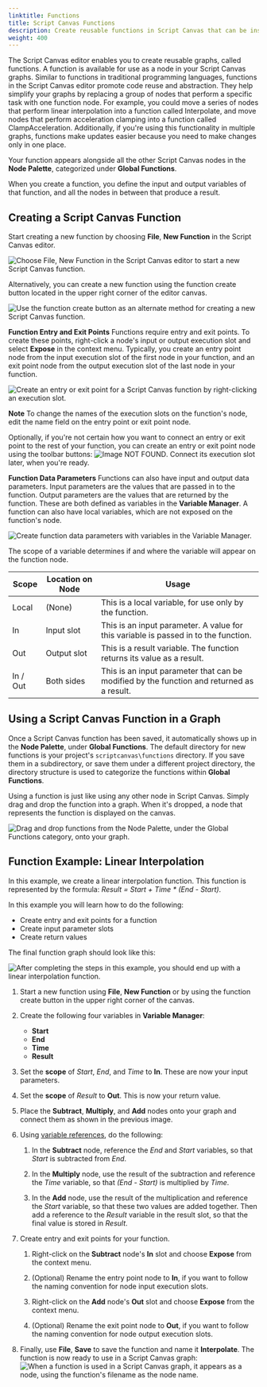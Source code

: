 ```yaml
---
linktitle: Functions
title: Script Canvas Functions
description: Create reusable functions in Script Canvas that can be inserted into other graphs as nodes.
weight: 400
---
```


The Script Canvas editor enables you to create reusable graphs, called functions. A function is available for use as a node in your Script Canvas graphs. Similar to functions in traditional programming languages, functions in the Script Canvas editor promote code reuse and abstraction. They help simplify your graphs by replacing a group of nodes that perform a specific task with one function node. For example, you could move a series of nodes that perform linear interpolation into a function called Interpolate, and move nodes that perform acceleration clamping into a function called ClampAcceleration. Additionally, if you're using this functionality in multiple graphs, functions make updates easier because you need to make changes only in one place.

Your function appears alongside all the other Script Canvas nodes in the **Node Palette**, categorized under **Global Functions**.

When you create a function, you define the input and output variables of that function, and all the nodes in between that produce a result.

## Creating a Script Canvas Function 

Start creating a new function by choosing **File**, **New Function** in the Script Canvas editor.

![Choose File, New Function in the Script Canvas editor to start a new Script Canvas function.](/images/user-guide/scripting/script-canvas/script-canvas-function-file-new.png)

Alternatively, you can create a new function using the function create button located in the upper right corner of the editor canvas.

![Use the function create button as an alternate method for creating a new Script Canvas function.](/images/user-guide/scripting/script-canvas/script-canvas-function-quick-create.png)

**Function Entry and Exit Points**
Functions require entry and exit points. To create these points, right-click a node's input or output execution slot and select **Expose** in the context menu. Typically, you create an entry point node from the input execution slot of the first node in your function, and an exit point node from the output execution slot of the last node in your function.

![Create an entry or exit point for a Script Canvas function by right-clicking an execution slot.](/images/user-guide/scripting/script-canvas/script-canvas-function-expose-input.gif)

**Note**
To change the names of the execution slots on the function's node, edit the name field on the entry point or exit point node.

Optionally, if you're not certain how you want to connect an entry or exit point to the rest of your function, you can create an entry or exit point node using the toolbar buttons: ![Image NOT FOUND](/images/user-guide/scripting/script-canvas/script-canvas-function-toolbar-buttons.png). Connect its execution slot later, when you're ready.

**Function Data Parameters**
Functions can also have input and output data parameters. Input parameters are the values that are passed in to the function. Output parameters are the values that are returned by the function. These are both defined as variables in the **Variable Manager**. A function can also have local variables, which are not exposed on the function's node.

![Create function data parameters with variables in the Variable Manager.](/images/user-guide/scripting/script-canvas/script-canvas-function-create-parameter.gif)

The scope of a variable determines if and where the variable will appear on the function node.


| Scope | Location on Node | Usage |
| --- | --- | --- |
| Local | (None) | This is a local variable, for use only by the function. |
| In | Input slot | This is an input parameter. A value for this variable is passed in to the function. |
| Out | Output slot | This is a result variable. The function returns its value as a result. |
| In / Out | Both sides | This is an input parameter that can be modified by the function and returned as a result. |

## Using a Script Canvas Function in a Graph 

Once a Script Canvas function has been saved, it automatically shows up in the **Node Palette**, under **Global Functions**. The default directory for new functions is your project's `scriptcanvas\functions` directory. If you save them in a subdirectory, or save them under a different project directory, the directory structure is used to categorize the functions within **Global Functions**.

Using a function is just like using any other node in Script Canvas. Simply drag and drop the function into a graph. When it's dropped, a node that represents the function is displayed on the canvas.

![Drag and drop functions from the Node Palette, under the Global Functions category, onto your graph.](/images/user-guide/scripting/script-canvas/script-canvas-function-use-node.gif)

## Function Example: Linear Interpolation 

In this example, we create a linear interpolation function. This function is represented by the formula: *Result = Start + Time \* (End - Start)*.

In this example you will learn how to do the following:
+ Create entry and exit points for a function
+ Create input parameter slots
+ Create return values

The final function graph should look like this:

![After completing the steps in this example, you should end up with a linear interpolation function.](/images/user-guide/scripting/script-canvas/script-canvas-function-linear-interpolation.png)

1. Start a new function using **File**, **New Function** or by using the function create button in the upper right corner of the canvas.

1. Create the following four variables in **Variable Manager**:
   + **Start**
   + **End**
   + **Time**
   + **Result**

1. Set the **scope** of *Start*, *End*, and *Time* to **In**. These are now your input parameters.

1. Set the **scope** of *Result* to **Out**. This is now your return value.

1. Place the **Subtract**, **Multiply**, and **Add** nodes onto your graph and connect them as shown in the previous image.

1. Using [variable references](/docs/user-guide/scripting/script-canvas/adding-variable-references.md), do the following:

   1. In the **Subtract** node, reference the *End* and *Start* variables, so that *Start* is subtracted from *End*.

   1. In the **Multiply** node, use the result of the subtraction and reference the *Time* variable, so that *(End - Start)* is multiplied by *Time*.

   1. In the **Add** node, use the result of the multiplication and reference the *Start* variable, so that these two values are added together. Then add a reference to the *Result* variable in the result slot, so that the final value is stored in *Result*.

1. Create entry and exit points for your function.

   1. Right-click on the **Subtract** node's **In** slot and choose **Expose** from the context menu.

   1. (Optional) Rename the entry point node to **In**, if you want to follow the naming convention for node input execution slots.

   1. Right-click on the **Add** node's **Out** slot and choose **Expose** from the context menu.

   1. (Optional) Rename the exit point node to **Out**, if you want to follow the naming convention for node output execution slots.

1. Finally, use **File**, **Save** to save the function and name it **Interpolate**. The function is now ready to use in a Script Canvas graph:
![When a function is used in a Script Canvas graph, it appears as a node, using the function's filename as the node name.](/images/user-guide/scripting/script-canvas/script-canvas-function-linear-interpolation-node.png)
